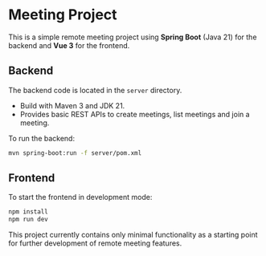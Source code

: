 # Meeting Project

This is a simple remote meeting project using **Spring Boot** (Java 21) for the backend and **Vue 3** for the frontend.

## Backend

The backend code is located in the `server` directory.

* Build with Maven 3 and JDK 21.
* Provides basic REST APIs to create meetings, list meetings and join a meeting.

To run the backend:

```bash
mvn spring-boot:run -f server/pom.xml
```

## Frontend



To start the frontend in development mode:

```bash
npm install
npm run dev
```

This project currently contains only minimal functionality as a starting point for further development of remote meeting features.

